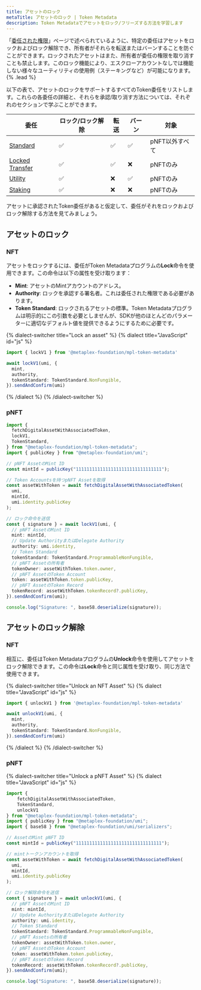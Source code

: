 ```yaml
---
title: アセットのロック
metaTitle: アセットのロック | Token Metadata
description: Token Metadataでアセットをロック/フリーズする方法を学習します
---
```


「[委任された権限](/jp/token-metadata/delegates#token-delegates)」ページで述べられているように、特定の委任はアセットをロックおよびロック解除でき、所有者がそれらを転送またはバーンすることを防ぐことができます。ロックされたアセットはまた、所有者が委任の権限を取り消すことも禁止します。このロック機能により、エスクローアカウントなしでは機能しない様々なユーティリティの使用例（ステーキングなど）が可能になります。 {% .lead %}

以下の表で、アセットのロックをサポートするすべてのToken委任をリストします。これらの各委任の詳細と、それらを承認/取り消す方法については、それぞれのセクションで学ぶことができます。

| 委任                                                                                | ロック/ロック解除 | 転送 | バーン | 対象              |
| ----------------------------------------------------------------------------------- | ----------------- | ---- | ------ | ---------------- |
| [Standard](/jp/token-metadata/delegates#standard-delegate)                         | ✅                | ✅   | ✅     | pNFT以外すべて   |
| [Locked Transfer](/jp/token-metadata/delegates#locked-transfer-delegate-pnft-only) | ✅                | ✅   | ❌     | pNFTのみ         |
| [Utility](/jp/token-metadata/delegates#utility-delegate-pnft-only)                 | ✅                | ❌   | ✅     | pNFTのみ         |
| [Staking](/jp/token-metadata/delegates#staking-delegate-pnft-only)                 | ✅                | ❌   | ❌     | pNFTのみ         |

アセットに承認されたToken委任があると仮定して、委任がそれをロックおよびロック解除する方法を見てみましょう。

## アセットのロック

### NFT

アセットをロックするには、委任がToken Metadataプログラムの**Lock**命令を使用できます。この命令は以下の属性を受け取ります：

- **Mint**: アセットのMintアカウントのアドレス。
- **Authority**: ロックを承認する署名者。これは委任された権限である必要があります。
- **Token Standard**: ロックされるアセットの標準。Token Metadataプログラムは明示的にこの引数を必要としませんが、SDKが他のほとんどのパラメーターに適切なデフォルト値を提供できるようにするために必要です。

{% dialect-switcher title="Lock an asset" %}
{% dialect title="JavaScript" id="js" %}

```ts
import { lockV1 } from '@metaplex-foundation/mpl-token-metadata'

await lockV1(umi, {
  mint,
  authority,
  tokenStandard: TokenStandard.NonFungible,
}).sendAndConfirm(umi)
```

{% /dialect %}
{% /dialect-switcher %}

### pNFT

```ts
import {
  fetchDigitalAssetWithAssociatedToken,
  lockV1,
  TokenStandard,
} from "@metaplex-foundation/mpl-token-metadata";
import { publicKey } from "@metaplex-foundation/umi";

// pNFT AssetのMint ID
const mintId = publicKey("11111111111111111111111111111111");

// Token Accountsを持つpNFT Assetを取得
const assetWithToken = await fetchDigitalAssetWithAssociatedToken(
  umi,
  mintId,
  umi.identity.publicKey
);

// ロック命令を送信
const { signature } = await lockV1(umi, {
  // pNFT AssetのMint ID
  mint: mintId,
  // Update AuthorityまたはDelegate Authority
  authority: umi.identity,
  // Token Standard
  tokenStandard: TokenStandard.ProgrammableNonFungible,
  // pNFT Assetの所有者
  tokenOwner: assetWithToken.token.owner,
  // pNFT AssetのToken Account
  token: assetWithToken.token.publicKey,
  // pNFT AssetのToken Record
  tokenRecord: assetWithToken.tokenRecord?.publicKey,
}).sendAndConfirm(umi);

console.log("Signature: ", base58.deserialize(signature));
```

## アセットのロック解除

### NFT

相互に、委任はToken Metadataプログラムの**Unlock**命令を使用してアセットをロック解除できます。この命令は**Lock**命令と同じ属性を受け取り、同じ方法で使用できます。

{% dialect-switcher title="Unlock an NFT Asset" %}
{% dialect title="JavaScript" id="js" %}

```ts
import { unlockV1 } from '@metaplex-foundation/mpl-token-metadata'

await unlockV1(umi, {
  mint,
  authority,
  tokenStandard: TokenStandard.NonFungible,
}).sendAndConfirm(umi)
```

{% /dialect %}
{% /dialect-switcher %}

### pNFT

{% dialect-switcher title="Unlock a pNFT Asset" %}
{% dialect title="JavaScript" id="js" %}
```ts
import {
    fetchDigitalAssetWithAssociatedToken,
    TokenStandard,
    unlockV1
} from "@metaplex-foundation/mpl-token-metadata";
import { publicKey } from "@metaplex-foundation/umi";
import { base58 } from "@metaplex-foundation/umi/serializers";

// AssetのMint pNFT ID
const mintId = publicKey("11111111111111111111111111111111");

// mintトークンアカウントを取得
const assetWithToken = await fetchDigitalAssetWithAssociatedToken(
  umi,
  mintId,
  umi.identity.publicKey
);

// ロック解除命令を送信
const { signature } = await unlockV1(umi, {
  // pNFT AssetのMint ID
  mint: mintId,
  // Update AuthorityまたはDelegate Authority
  authority: umi.identity,
  // Token Standard
  tokenStandard: TokenStandard.ProgrammableNonFungible,
  // pNFT Assetsの所有者
  tokenOwner: assetWithToken.token.owner,
  // pNFT AssetのToken Account
  token: assetWithToken.token.publicKey,
  // pNFT AssetのToken Record
  tokenRecord: assetWithToken.tokenRecord?.publicKey,
}).sendAndConfirm(umi);

console.log("Signature: ", base58.deserialize(signature));
```